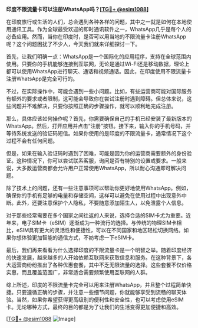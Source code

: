 **印度不限流量卡可以注册WhatsApp吗？[[TG💪+ @esim1088](https://t.me/s/esim1088)]**

在印度旅行或生活的人们，总会遇到各种各样的问题，其中之一就是如何在本地使用通讯工具。作为全球最受欢迎的即时通讯软件之一，WhatsApp几乎是每个人的必备应用。然而，当你在印度时，是否可以用当地的不限流量卡注册WhatsApp呢？这个问题困扰了不少人，今天我们就来详细探讨一下。

首先，让我们明确一点：WhatsApp是一个国际化的应用程序，支持在全球范围内使用。只要你的手机能够连接到互联网，无论是通过Wi-Fi还是移动数据，理论上都可以使用WhatsApp进行聊天、通话和视频通话。因此，在印度使用不限流量卡注册WhatsApp是完全可行的。

不过，在实际操作中，可能会遇到一些小问题。比如，有些运营商可能对国际服务有额外的要求或者限制，这可能会导致你在尝试注册时遇到障碍。但总体来说，这些问题并不难解决，只要你按照正确的步骤操作，就可以顺利地完成注册。

那么，具体应该如何操作呢？首先，你需要确保自己的手机已经安装了最新版本的WhatsApp。然后，打开应用并点击“注册”按钮。接下来，输入你的手机号码，并等待系统发送的验证码短信。如果你使用的是印度的不限流量卡，通常情况下这个过程不会有任何问题。

但是，如果在输入验证码时遇到了困难，可能是因为你的运营商需要额外的身份验证。这种情况下，你可以尝试联系客服，询问是否有特别的设置或要求。一般来说，大多数运营商都会允许用户正常使用WhatsApp，所以耐心沟通即可解决问题。

除了技术上的问题，还有一些注意事项可以帮助你更好地使用WhatsApp。例如，确保你的手机有足够的电量和存储空间，这样可以避免在使用过程中出现意外中断。此外，还要注意保护个人隐私，不要随意添加陌生人，以免泄露个人信息。

对于那些经常需要在多个国家之间往返的人来说，选择合适的SIM卡尤为重要。近年来，电子SIM卡（eSIM）逐渐成为一种流行的选择。与传统的物理SIM卡相比，eSIM具有更大的灵活性和便捷性，可以在不同国家和地区轻松切换网络。如果你想体验更加智能的通信方式，不妨考虑一下eSIM卡。

最后，我们再来看看为什么选择印度的不限流量卡是一个明智之举。随着印度经济的快速发展，越来越多的人开始依赖互联网来获取信息和服务。在这种背景下，各大运营商纷纷推出了各种优惠套餐，其中不乏无限流量的选择。这些套餐不仅价格实惠，而且覆盖范围广，非常适合需要频繁使用互联网的人群。

综上所述，印度的不限流量卡完全可以用来注册WhatsApp，并且整个过程简单快捷。只要遵循正确的步骤，并注意一些细节问题，你就能够享受到流畅的聊天体验。当然，如果你希望获得更高级别的便利性和安全性，也可以考虑使用eSIM卡。无论哪种方式，最终的目的都是为了让我们的生活变得更加便捷和高效。

[[TG💪+ @esim1088](https://t.me/s/esim1088) ![Image](https://i.postimg.cc/4NQfJmqS/Snipaste-2025-05-13-00-14-12.png)]